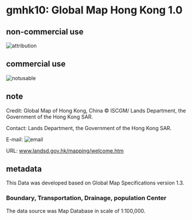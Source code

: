 # gmhk10: Global Map Hong Kong 1.0
## non-commercial use
![attribution](https://globalmaps.github.io/globalmaps/attribution.png)
## commercial use
![notusable](https://globalmaps.github.io/globalmaps/notusable.png)

## note
Credit: Global Map of Hong Kong, China © ISCGM/ Lands Department, the Government of the Hong Kong SAR.

Contact: Lands Department, the Government of the Hong Kong SAR.

E-mail: ![email](https://www.iscgm.org/gmd/images/email/hong_kong.png)

URL: www.landsd.gov.hk/mapping/welcome.htm

## metadata
This Data was developed based on Global Map Specifications version 1.3. 

### Boundary, Transportation, Drainage, population Center
The data source was Map Database in scale of 1:100,000.
